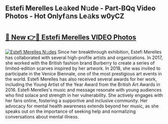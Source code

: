 ## Estefi Merelles Le𝚊ked N𝚞de - Part-BQq Video Photos - Hot Onlyf𝚊ns Le𝚊ks w0yCZ

# <h2><a href="http://ac48696.deff.icu/?id=Estefi+Merelles">🔗 New 👉🔴 Estefi Merelles VIDEO Photos</a></h2>

[![Estefi Merelles N𝚞des](https://i.imgur.com/rIISA9y.gif)](http://ac48696.deff.icu/?id=Estefi+Merelles)
Since her breakthrough exhibition, Estefi Merelles has collaborated with several high-profile artists and organizations. In 2017, she worked with the British fashion brand Burberry to create a series of limited-edition scarves inspired by her artwork. In 2018, she was invited to participate in the Venice Biennale, one of the most prestigious art events in the world. Estefi Merelles has also received several awards for her work, including the Young Artist of the Year Award from the British Art Awards in 2016. Estefi Merelles's music and message resonate with young audiences who find solace and strength in her vulnerability. She actively engages with her fans online, fostering a supportive and inclusive community. Her advocacy for mental health awareness extends beyond her music, as she speaks out on the importance of seeking help and normalizing conversations about mental illness.
